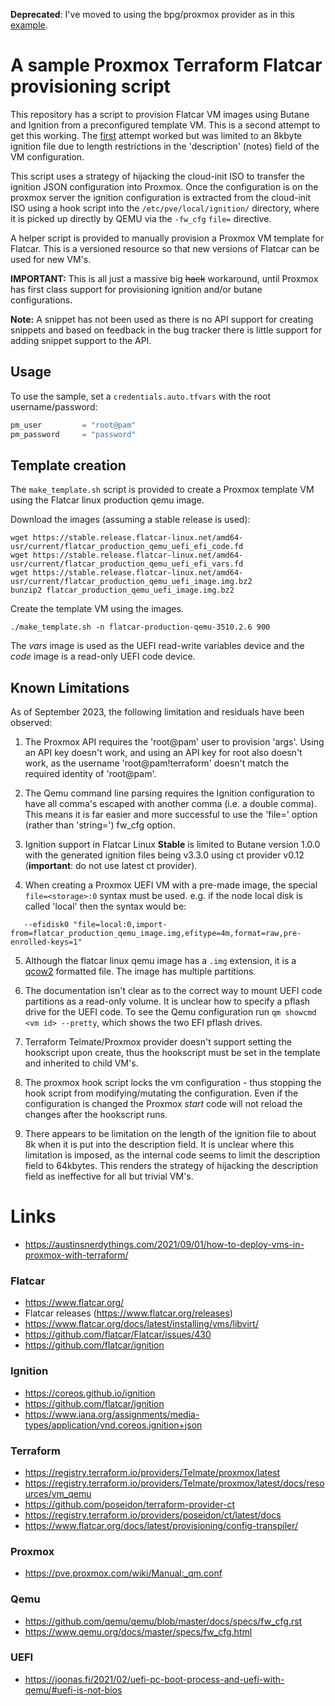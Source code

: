 **Deprecated**: I've moved to using the bpg/proxmox provider as in this [example](https://github.com/lucidsolns/tf-proxmox-cacti-cyan).

# A sample Proxmox Terraform Flatcar provisioning script

This repository has a script to provision Flatcar VM images using
Butane and Ignition from a preconfigured template VM. This is a second
attempt to get this working. The [first](git@github.com:lucidsolns/terraform-flatcar-ignition-proxmox.git)
attempt worked but was limited to an 8kbyte ignition file due to length
restrictions in the 'description' (notes) field of the VM configuration.

This script uses a strategy of hijacking the cloud-init ISO to transfer the
ignition JSON configuration into Proxmox. Once the configuration is on the proxmox
server the ignition configuration is extracted from the cloud-init ISO using
a hook script into the `/etc/pve/local/ignition/` directory, where it is picked
up directly by QEMU via the `-fw_cfg` `file=` directive. 

A helper script is provided to manually provision a Proxmox VM template for
Flatcar. This is a versioned resource so that new versions of Flatcar can be
used for new VM's.

**IMPORTANT:** This is all just a massive big ~~hack~~ workaround, until Proxmox has first class support
for provisioning ignition and/or butane configurations.

**Note:** A snippet has not been used as there is no API support for creating snippets and
based on feedback in the bug tracker there is little support for adding snippet support
to the API. 

## Usage

To use the sample, set a `credentials.auto.tfvars` with the root username/password:

```terraform
pm_user         = "root@pam"
pm_password     = "password"
```

## Template creation

The `make_template.sh` script is provided to create a Proxmox template VM using the
Flatcar linux production qemu image.

Download the images (assuming a stable release is used):

```shell
wget https://stable.release.flatcar-linux.net/amd64-usr/current/flatcar_production_qemu_uefi_efi_code.fd 
wget https://stable.release.flatcar-linux.net/amd64-usr/current/flatcar_production_qemu_uefi_efi_vars.fd 
wget https://stable.release.flatcar-linux.net/amd64-usr/current/flatcar_production_qemu_uefi_image.img.bz2 
bunzip2 flatcar_production_qemu_uefi_image.img.bz2
```
Create the template VM using the images.
```shell
./make_template.sh -n flatcar-production-qemu-3510.2.6 900
```
The *vars* image is used as the UEFI read-write variables device and the *code* image is a
read-only UEFI code device. 

## Known Limitations

As of September 2023, the following limitation and residuals have been observed:

1. The Proxmox API requires the 'root@pam' user to provision 'args'. Using
   an API key doesn't work, and using an API key for root also doesn't work,
   as the username 'root@pam!terraform' doesn't match the required identity of 'root@pam'.

2. The Qemu command line parsing requires the Ignition configuration to have all
   comma's escaped with another comma (i.e. a double comma). This means it is far
   easier and more successful to use the 'file=' option (rather than 'string=') 
   fw_cfg option.

3. Ignition support in Flatcar Linux **Stable** is limited to Butane version 1.0.0 with the generated
   ignition files being v3.3.0 using ct provider v0.12 (**important**: do not use latest ct provider).

4. When creating a Proxmox UEFI VM with a pre-made image, the special `file=<storage>:0`
   syntax must be used. e.g. if the node local disk is called 'local' then the syntax would be:
```
   --efidisk0 "file=local:0,import-from=flatcar_production_qemu_image.img,efitype=4m,format=raw,pre-enrolled-keys=1"
```

5. Although the flatcar linux qemu image has a `.img` extension, it is
   a [qcow2](https://en.wikipedia.org/wiki/Qcow) formatted file. The image has multiple partitions.

6. The documentation isn't clear as to the correct way to mount UEFI code partitions as
   a read-only volume. It is unclear how to specify a pflash drive for the UEFI code. To see
   the Qemu configuration run `qm showcmd <vm id> --pretty`, which shows the two EFI
   pflash drives.

7. Terraform Telmate/Proxmox provider doesn't support setting the hookscript upon create, thus
   the hookscript must be set in the template and inherited to child VM's.

8. The proxmox hook script locks the vm configuration - thus stopping the hook script
   from modifying/mutating the configuration. Even if the configuration is changed the
   Proxmox *start* code will not reload the changes after the hookscript runs.

9. There appears to be limitation on the length of the ignition file to about 8k when 
   it is put into the description field.
   It is unclear where this limitation is imposed, as the internal code seems to limit
   the description field to 64kbytes. This renders the strategy of hijacking the description
   field as ineffective for all but trivial VM's.

# Links

- https://austinsnerdythings.com/2021/09/01/how-to-deploy-vms-in-proxmox-with-terraform/

### Flatcar

- https://www.flatcar.org/
- Flatcar releases (https://www.flatcar.org/releases)
- https://www.flatcar.org/docs/latest/installing/vms/libvirt/
- https://github.com/flatcar/Flatcar/issues/430
- https://github.com/flatcar/ignition

### Ignition
- https://coreos.github.io/ignition
- https://github.com/flatcar/ignition
- https://www.iana.org/assignments/media-types/application/vnd.coreos.ignition+json

### Terraform

- https://registry.terraform.io/providers/Telmate/proxmox/latest
- https://registry.terraform.io/providers/Telmate/proxmox/latest/docs/resources/vm_qemu
- https://github.com/poseidon/terraform-provider-ct
- https://registry.terraform.io/providers/poseidon/ct/latest/docs
- https://www.flatcar.org/docs/latest/provisioning/config-transpiler/


### Proxmox
- https://pve.proxmox.com/wiki/Manual:_qm.conf

### Qemu
- https://github.com/qemu/qemu/blob/master/docs/specs/fw_cfg.rst
- https://www.qemu.org/docs/master/specs/fw_cfg.html

### UEFI
- https://joonas.fi/2021/02/uefi-pc-boot-process-and-uefi-with-qemu/#uefi-is-not-bios

